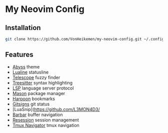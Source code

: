 # My Neovim Config

## Installation

```bash
git clone https://github.com/VonHeikemen/my-neovim-config.git ~/.config/nvim --depth=1
```

## Features

-   [Abyss](https://github.com/VonHeikemen/abyss.nvim) theme
-   [Lualine](https://github.com/nvim-lualine/lualine.nvim) statusline
-   [Telescope](https://github.com/nvim-telescope/telescope.nvim) fuzzy finder
-   [Treesitter](https://github.com/nvim-treesitter/nvim-treesitter) syntax highlighting
-   [LSP](https://github.com/neovim/nvim-lspconfig) language server protocol
-   [Mason](https://github.com/williamboman/mason.nvim) package manager
-   [Harpoon](https://github.com/theprimeagen/harpoon) bookmarks
-   [Gitsigns](https://github.com/lewis6991/gitsigns.nvim) git status
-   [LuaSnip](https://github.com/L3MON4D3/
-   [Barbar](https://github.com/romgrk/barbar.nvim) buffer navigation
-   [Resession](https://github.com/stevearc/resession.nvim) session management
-   [Tmux Navigator](https://github.com/christoomey/vim-tmux-navigator) tmux navigation
